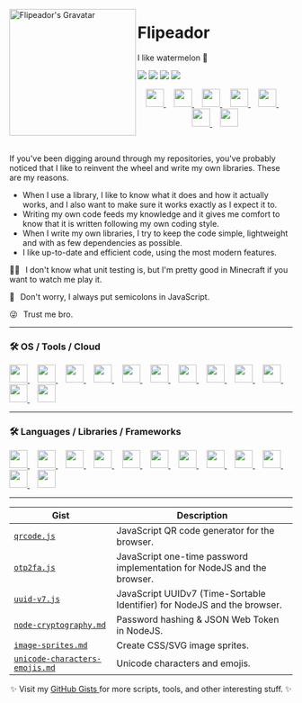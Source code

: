<img
  align="left" width="225" height="225" alt="Flipeador's Gravatar"
  src="https://gravatar.com/avatar/6985bca3399275d826d646b436485a2bcfb2f0900826cf9a90ac6792d74e5eb7.jpg?s=225">

# Flipeador

I like watermelon 🍉

[![](https://img.shields.io/twitch/status/flipeador)](https://twitch.tv/flipeador)
[![](https://img.shields.io/badge/Gists-181717.svg?logo=github&logoColor=fff&logoSize=auto)](https://gist.github.com/flipeador)
[![](https://img.shields.io/badge/PayPal-003087.svg?logo=paypal&logoColor=fff&logoSize=auto)](https://paypal.com/donate/?hosted_button_id=DNFCXHF8NF32Y)
[![](https://img.shields.io/badge/MercadoPago-FFE600.svg?logo=mercadopago&logoColor=000&logoSize=auto)](https://biolibre.ar/flipeador)

<p align="center">
  <a href="https://youtube.com/@flipeador" title="YouTube">
    <img width="32" height="32" src="https://www.google.com/s2/favicons?domain=youtube.com&sz=128">
  </a>⠀
  <a href="https://twitch.tv/flipeador" title="Twitch">
    <img width="32" height="32" src="https://www.google.com/s2/favicons?domain=twitch.tv&sz=128">
  </a>⠀
  <a href="https://bsky.app/profile/flipeador.com" title="Bluesky">
    <img width="32" height="32" src="https://www.google.com/s2/favicons?domain=bsky.app&sz=128">
  </a>⠀
  <a href="https://reddit.com/user/Flipeador" title="Reddit">
    <img width="32" height="32" src="https://www.google.com/s2/favicons?domain=reddit.com&sz=128">
  </a>⠀
  <a href="https://discord.com/users/422421986309046292" title="Discord (User)">
    <img width="32" height="32" src="https://www.google.com/s2/favicons?domain=discord.com&sz=128">
  </a>⠀
  <a href="https://autohotkey.com/boards/memberlist.php?mode=viewprofile&u=60315" title="AutoHotkey">
    <img width="32" height="32" src="https://www.google.com/s2/favicons?domain=https%3A%2F%2Fautohotkey.com&sz=128">
  </a>⠀
  <a href="https://codepen.io/Flipeador" title="CodePen">
    <img width="32" height="32" src="https://www.google.com/s2/favicons?domain=codepen.io&sz=128">
  </a>
</p>

<br>

If you've been digging around through my repositories, you've probably noticed that I like to reinvent the wheel and write my own libraries. These are my reasons.

- When I use a library, I like to know what it does and how it actually works, and I also want to make sure it works exactly as I expect it to.
- Writing my own code feeds my knowledge and it gives me comfort to know that it is written following my own coding style.
- When I write my own libraries, I try to keep the code simple, lightweight and with as few dependencies as possible.
- I like up-to-date and efficient code, using the most modern features.

🤷‍♂️⠀I don't know what unit testing is, but I'm pretty good in Minecraft if you want to watch me play it.

🧠⠀Don't worry, I always put semicolons in JavaScript.

😜⠀Trust me bro.

---

### 🛠 OS / Tools / Cloud

<p align="left">
  <a href="https://en.wikipedia.org/wiki/Windows_11" title="Windows 11">
    <img width="32" height="32" src="https://cdn.jsdelivr.net/gh/devicons/devicon/icons/windows8/windows8-original.svg">
  </a>⠀
  <a href="https://en.wikipedia.org/wiki/Android_(operating_system)" title="Android">
    <img width="32" height="32" src="https://cdn.jsdelivr.net/gh/devicons/devicon/icons/android/android-original.svg">
  </a>⠀
  <a href="https://visualstudio.microsoft.com" title="Visual Studio">
    <img width="32" height="32" src="https://cdn.jsdelivr.net/gh/devicons/devicon/icons/visualstudio/visualstudio-plain.svg">
  </a>⠀
  <a href="https://code.visualstudio.com" title="Visual Studio Code">
    <img width="32" height="32" src="https://cdn.jsdelivr.net/gh/devicons/devicon/icons/vscode/vscode-original.svg">
  </a>⠀
  <a href="https://sqlite.org" title="SQLite">
    <img width="32" height="32" src="https://cdn.jsdelivr.net/gh/devicons/devicon/icons/sqlite/sqlite-original.svg">
  </a>⠀
  <a href="https://mongodb.com" title="MongoDB">
    <img width="32" height="32" src="https://cdn.jsdelivr.net/gh/devicons/devicon/icons/mongodb/mongodb-original.svg">
  </a>⠀
  <a href="https://git-scm.com" title="Git">
    <img width="32" height="32" src="https://cdn.jsdelivr.net/gh/devicons/devicon/icons/git/git-original.svg">
  </a>⠀
  <a href="https://go.postman.co" title="Postman">
    <img width="32" height="32" src="https://cdn.jsdelivr.net/gh/devicons/devicon/icons/postman/postman-original.svg">
  </a>⠀
  <a href="https://insomnia.rest" title="Insomnia">
    <img width="32" height="32" src="https://cdn.jsdelivr.net/gh/devicons/devicon/icons/insomnia/insomnia-original.svg">
  </a>⠀
  <a href="https://eslint.org" title="ESLint">
    <img width="32" height="32" src="https://cdn.jsdelivr.net/gh/devicons/devicon/icons/eslint/eslint-original.svg">
  </a>⠀
  <a href="https://cloudflare.com" title="Cloudflare">
    <img width="32" height="32" src="https://cdn.jsdelivr.net/gh/devicons/devicon/icons/cloudflare/cloudflare-original.svg">
  </a>⠀
  <a href="https://aws.amazon.com" title="Amazon Web Services">
    <img width="32" height="32" src="https://cdn.jsdelivr.net/gh/devicons/devicon/icons/amazonwebservices/amazonwebservices-original-wordmark.svg">
  </a>
</p>

---

### 🛠 Languages / Libraries / Frameworks

<p align="left">
  <a href="https://developer.mozilla.org/docs/Web/HTML" title="HTML">
    <img width="32" height="32" src="https://cdn.jsdelivr.net/gh/devicons/devicon/icons/html5/html5-original.svg">
  </a>⠀
  <a href="https://developer.mozilla.org/docs/Web/CSS" title="CSS">
    <img width="32" height="32" src="https://cdn.jsdelivr.net/gh/CSS-Next/logo.css/css.svg">
  </a>⠀
  <a href="https://developer.mozilla.org/docs/Web/JavaScript" title="JavaScript">
    <img width="32" height="32" src="https://cdn.jsdelivr.net/gh/devicons/devicon/icons/javascript/javascript-original.svg">
  </a>⠀
  <a href="https://www.typescriptlang.org" title="TypeScript">
    <img width="32" height="32" src="https://cdn.jsdelivr.net/gh/devicons/devicon/icons/typescript/typescript-original.svg">
  </a>⠀
  <a href="https://nodejs.org" title="Node.js">
    <img width="32" height="32" src="https://cdn.jsdelivr.net/gh/devicons/devicon/icons/nodejs/nodejs-original.svg">
  </a>⠀
  <a href="https://en.wikipedia.org/wiki/C%2B%2B" title="C++">
    <img width="32" height="32" src="https://cdn.jsdelivr.net/gh/devicons/devicon/icons/cplusplus/cplusplus-original.svg">
  </a>⠀
  <a href="https://en.wikipedia.org/wiki/C_Sharp_(programming_language)" title="C#">
    <img width="32" height="32" src="https://cdn.jsdelivr.net/gh/devicons/devicon/icons/csharp/csharp-original.svg">
  </a>⠀
  <a href="https://python.org" title="Python">
    <img width="32" height="32" src="https://cdn.jsdelivr.net/gh/devicons/devicon/icons/python/python-original.svg">
  </a>⠀
  <a href="https://autohotkey.com" title="AutoHotkey">
    <img width="32" height="32" src="https://www.google.com/s2/favicons?domain=https%3A%2F%2Fautohotkey.com&sz=128">
  </a>⠀
  <a href="https://vite.dev" title="Vite">
    <img width="32" height="32" src="https://cdn.jsdelivr.net/gh/devicons/devicon/icons/vitejs/vitejs-original.svg">
  </a>⠀
  <a href="https://astro.build" title="Astro">
    <img width="32" height="32" src="https://cdn.jsdelivr.net/gh/devicons/devicon/icons/astro/astro-original.svg">
  </a>⠀
  <a href="https://expressjs.com" title="Express.js">
    <img width="32" height="32" src="https://cdn.jsdelivr.net/gh/devicons/devicon/icons/express/express-original.svg">
  </a>
</p>

---

| Gist | Description |
| --- | --- |
| [`qrcode.js`](https://gist.github.com/flipeador/de0cc6513f2aaa05def7456d99360369) | JavaScript QR code generator for the browser. |
| [`otp2fa.js`](https://gist.github.com/flipeador/d70a8a08b9600116cc102b6f63e8519e) | JavaScript one-time password implementation for NodeJS and the browser. |
| [`uuid-v7.js`](https://gist.github.com/flipeador/878e735b9f6432ff7006975627104693) | JavaScript UUIDv7 (Time-Sortable Identifier) for NodeJS and the browser. |
| [`node-cryptography.md`](https://gist.github.com/flipeador/af42918938573efe8eef7d09f6cac1ca) | Password hashing & JSON Web Token in NodeJS. |
| [`image-sprites.md`](https://gist.github.com/flipeador/4963f0bddfc9e4456cdf982a905a86d2) | Create CSS/SVG image sprites. |
| [`unicode-characters-emojis.md`](https://gist.github.com/flipeador/4ea725293c49a270bcc6e96ef2b8d281) | Unicode characters and emojis. |

<p align="center">
  ✨ Visit my
  <a href="https://gist.github.com/flipeador">
    GitHub Gists
  </a>
  for more scripts, tools, and other interesting stuff. ✨
</p>
